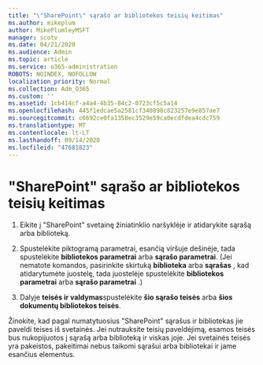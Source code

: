 ```yaml
---
title: "\"SharePoint\" sąrašo ar bibliotekos teisių keitimas"
ms.author: mikeplum
author: MikePlumleyMSFT
manager: scotv
ms.date: 04/21/2020
ms.audience: Admin
ms.topic: article
ms.service: o365-administration
ROBOTS: NOINDEX, NOFOLLOW
localization_priority: Normal
ms.collection: Adm_O365
ms.custom: ''
ms.assetid: 1cb414cf-a4a4-4b35-84c2-0723cf5c5a14
ms.openlocfilehash: 445f1edcae5a2581cf340898c823257e9e857ae7
ms.sourcegitcommit: c6692ce0fa1358ec3529e59ca0ecdfdea4cdc759
ms.translationtype: MT
ms.contentlocale: lt-LT
ms.lasthandoff: 09/14/2020
ms.locfileid: "47681823"
---
```

# <a name="change-permissions-for-a-sharepoint-list-or-library"></a>"SharePoint" sąrašo ar bibliotekos teisių keitimas

1. Eikite į "SharePoint" svetainę žiniatinklio naršyklėje ir atidarykite sąrašą arba biblioteką.
    
2. Spustelėkite piktogramą parametrai, esančią viršuje dešinėje, tada spustelėkite **bibliotekos parametrai** arba **sąrašo parametrai**. (Jei nematote komandos, pasirinkite skirtuką **biblioteka** arba **sąrašas** , kad atidarytumėte juostelę, tada juostelėje spustelėkite **bibliotekos parametrai** arba **sąrašo parametrai** .) 
    
3. Dalyje **teisės ir valdymas**spustelėkite **šio sąrašo teisės** arba **šios dokumentų bibliotekos teisės**.
    
Žinokite, kad pagal numatytuosius "SharePoint" sąrašus ir bibliotekas jie paveldi teises iš svetainės. Jei nutrauksite teisių paveldėjimą, esamos teisės bus nukopijuotos į sąrašą arba biblioteką ir viskas joje. Jei svetainės teisės yra pakeistos, pakeitimai nebus taikomi sąrašui arba bibliotekai ir jame esančius elementus.
  

